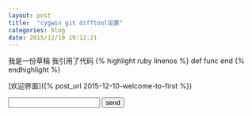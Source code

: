 ```yaml
---
layout: post
title:  "cygwin git difftool设置"
categories: blog
date: 2015/12/10 19:12:21
---
```

我是一份草稿
我引用了代码
{% highlight ruby linenos %}
def func
end
{% endhighlight %}

[欢迎界面]({% post_url 2015-12-10-welcome-to-first %})

<form action="https://getsimpleform.com/messages?form_api_token=<form_api_token>" method="post">

  <!-- the redirect_to is optional, the form will redirect to the referrer on submission -->
  <input type='hidden' name='redirect_to' value='<the complete return url e.g. http://fooey.com/thank-you.html>' />

  <!-- all your input fields here.... -->
  <input type='text' name='test' />

  <input type='submit' value='send' />
</form>